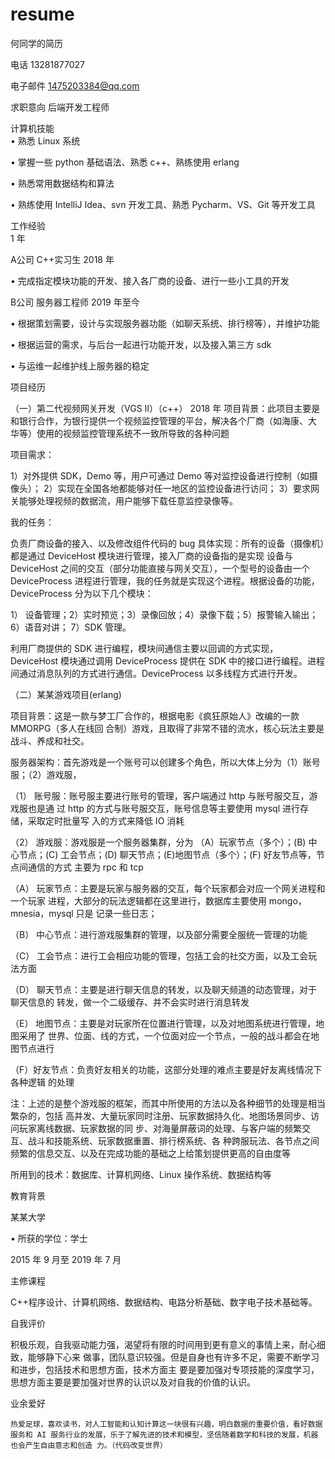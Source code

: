 # resume
何同学的简历

电话 13281877027 

电子邮件 1475203384@qq.com 

求职意向 
  后端开发工程师 
  
计算机技能  
 • 熟悉 Linux 系统
 
 • 掌握一些 python 基础语法、熟悉 c++、熟练使用 erlang
 
 • 熟悉常用数据结构和算法 
 
 • 熟练使用 IntelliJ Idea、svn 开发工具、熟悉 Pycharm、VS、Git 等开发工具 
 
工作经验     
 1 年 

A公司
C++实习生 2018 年 

 • 完成指定模块功能的开发、接入各厂商的设备、进行一些小工具的开发 
 
B公司
服务器工程师 2019 年至今

• 根据策划需要，设计与实现服务器功能（如聊天系统、排行榜等），并维护功能 

• 根据运营的需求，与后台一起进行功能开发，以及接入第三方 sdk 

• 与运维一起维护线上服务器的稳定 

项目经历 

（一）第二代视频网关开发（VGS II）（c++） 2018 年 
项目背景：此项目主要是和银行合作，为银行提供一个视频监控管理的平台，解决各个厂商（如海康、大 华等）使用的视频监控管理系统不一致所导致的各种问题 

项目需求：

1）对外提供 SDK，Demo 等，用户可通过 Demo 等对监控设备进行控制（如摄像头）； 2）实现在全国各地都能够对任一地区的监控设备进行访问； 
3）要求网关能够处理视频的数据流，用户能够下载任意监控录像等。 

我的任务：

负责厂商设备的接入、以及修改组件代码的 bug 具体实现：所有的设备（摄像机）都是通过 DeviceHost 模块进行管理，接入厂商的设备指的是实现 设备与 DeviceHost 之间的交互（部分功能直接与网关交互），一个型号的设备由一个 DeviceProcess 进程进行管理，我的任务就是实现这个进程。根据设备的功能，DeviceProcess 分为以下几个模块： 

1） 设备管理；2）实时预览；3）录像回放；4）录像下载；5）报警输入输出；6）语音对讲； 7）SDK 管理。 

利用厂商提供的 SDK 进行编程，模块间通信主要以回调的方式实现，DeviceHost 模块通过调用 DeviceProcess 提供在 SDK 中的接口进行编程。进程间通过消息队列的方式进行通信。DeviceProcess 以多线程方式进行开发。 

（二）某某游戏项目(erlang) 

 项目背景：这是一款与梦工厂合作的，根据电影《疯狂原始人》改编的一款 MMORPG（多人在线回 合制）游戏，且取得了非常不错的流水，核心玩法主要是战斗、养成和社交。 
 
服务器架构：首先游戏是一个账号可以创建多个角色，所以大体上分为（1）账号服；（2）游戏服， 

（1） 账号服：账号服主要进行账号的管理，客户端通过 http 与账号服交互，游戏服也是通 过 http 的方式与账号服交互，账号信息等主要使用 mysql 进行存储，采取定时批量写 入的方式来降低 IO 消耗 

（2） 游戏服：游戏服是一个服务器集群，分为 （A）玩家节点（多个）；(B) 中心节点；(C) 工会节点；(D) 聊天节点；(E)地图节点（多个）；(F) 好友节点等，节点间通信的方式 主要为 rpc 和 tcp 

  （A） 玩家节点：主要是玩家与服务器的交互，每个玩家都会对应一个网关进程和一个玩家 进程，大部分的玩法逻辑都在这里进行，数据库主要使用 mongo，mnesia，mysql 只是 记录一些日志； 
  
  （B） 中心节点：进行游戏服集群的管理，以及部分需要全服统一管理的功能 

  （C） 工会节点：进行工会相应功能的管理，包括工会的社交方面，以及工会玩法方面

  （D） 聊天节点：主要是进行聊天信息的转发，以及聊天频道的动态管理，对于聊天信息的 转发，做一个二级缓存、并不会实时进行消息转发 

  （E） 地图节点：主要是对玩家所在位置进行管理，以及对地图系统进行管理，地图采用了 世界、位面、线的方式，一个位面对应一个节点，一般的战斗都会在地图节点进行 

  （F）好友节点：负责好友相关的功能，这部分处理的难点主要是好友离线情况下各种逻辑 的处理 

注：上述的是整个游戏服的框架，而其中所使用的方法以及各种细节的处理是相当繁杂的，包括 高并发、大量玩家同时注册、玩家数据持久化、地图场景同步、访问玩家离线数据、玩家数据的同 步、对海量屏蔽词的处理、与客户端的频繁交互、战斗和技能系统、玩家数据重置、排行榜系统、各 种跨服玩法、各节点之间频繁的信息交互、以及在完成功能的基础之上给策划提供更高的自由度等

所用到的技术：数据库、计算机网络、Linux 操作系统、数据结构等 

教育背景 

某某大学 

• 所获的学位：学士 

2015 年 9 月至 2019 年 7 月 

主修课程 

 C++程序设计、计算机网络、数据结构、电路分析基础、数字电子技术基础等。 
 
自我评价 

积极乐观，自我驱动能力强，渴望将有限的时间用到更有意义的事情上来，耐心细致，能够静下心来 做事，团队意识较强。但是自身也有许多不足，需要不断学习和进步，包括技术和思想方面，技术方面主 要是要加强对专项技能的深度学习，思想方面主要是要加强对世界的认识以及对自我的价值的认识。 

业余爱好 

    热爱足球，喜欢读书，对人工智能和认知计算这一块很有兴趣，明白数据的重要价值，看好数据服务和 AI 服务行业的发展，乐于了解先进的技术和模型，坚信随着数学和科技的发展，机器也会产生自由意志和创造 力。（代码改变世界） 
